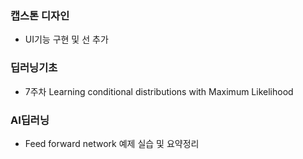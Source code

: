 ### 캡스톤 디자인
- UI기능 구현 및 선 추가

### 딥러닝기초
- 7주차 Learning conditional distributions with Maximum Likelihood

### AI딥러닝
- Feed forward network 예제 실습 및 요약정리
